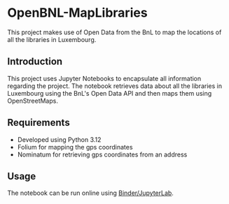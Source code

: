 # OpenBNL-MapLibraries
This project makes use of Open Data from the BnL to map the locations of all the libraries in Luxembourg.
## Introduction
This project uses Jupyter Notebooks to encapsulate all information regarding the project.
The notebook retrieves data about all the libraries in Luxembourg using the BnL's Open Data API and then maps them using OpenStreetMaps.
## Requirements
* Developed using Python 3.12
* Folium for mapping the gps coordinates
* Nominatum for retrieving gps coordinates from an address
## Usage
The notebook can be run online using [Binder/JupyterLab](https://notebooks.gesis.org/binder/jupyter/user/natliblux-openbnl-maplibraries-5rgc5pah/doc/tree/src/OpenBnL-MapLibraryLocations.ipynb).
